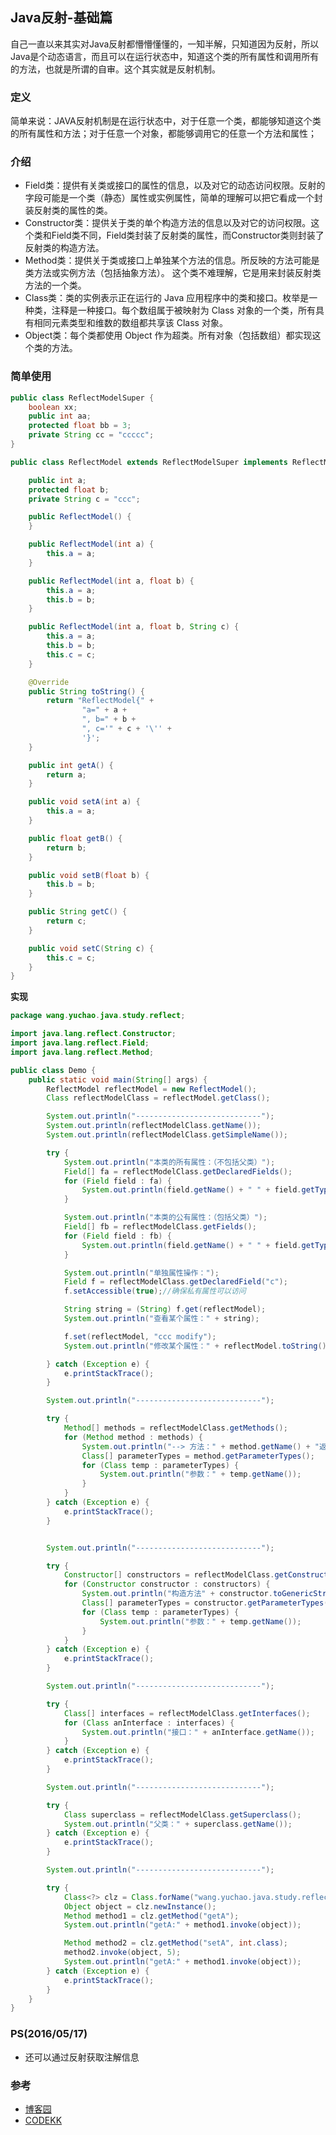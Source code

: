 ## Java反射-基础篇

自己一直以来其实对Java反射都懵懵懂懂的，一知半解，只知道因为反射，所以Java是个动态语言，而且可以在运行状态中，知道这个类的所有属性和调用所有的方法，也就是所谓的自审。这个其实就是反射机制。

### 定义

简单来说：JAVA反射机制是在运行状态中，对于任意一个类，都能够知道这个类的所有属性和方法；对于任意一个对象，都能够调用它的任意一个方法和属性；

### 介绍
- Field类：提供有关类或接口的属性的信息，以及对它的动态访问权限。反射的字段可能是一个类（静态）属性或实例属性，简单的理解可以把它看成一个封装反射类的属性的类。
- Constructor类：提供关于类的单个构造方法的信息以及对它的访问权限。这个类和Field类不同，Field类封装了反射类的属性，而Constructor类则封装了反射类的构造方法。
- Method类：提供关于类或接口上单独某个方法的信息。所反映的方法可能是类方法或实例方法（包括抽象方法）。 这个类不难理解，它是用来封装反射类方法的一个类。
- Class类：类的实例表示正在运行的 Java 应用程序中的类和接口。枚举是一种类，注释是一种接口。每个数组属于被映射为 Class 对象的一个类，所有具有相同元素类型和维数的数组都共享该 Class 对象。
- Object类：每个类都使用 Object 作为超类。所有对象（包括数组）都实现这个类的方法。

### 简单使用

```java
public class ReflectModelSuper {
    boolean xx;
    public int aa;
    protected float bb = 3;
    private String cc = "ccccc";
}
```

```java
public class ReflectModel extends ReflectModelSuper implements ReflectModelInterface, ReflectModelInterface2 {

    public int a;
    protected float b;
    private String c = "ccc";

    public ReflectModel() {
    }

    public ReflectModel(int a) {
        this.a = a;
    }

    public ReflectModel(int a, float b) {
        this.a = a;
        this.b = b;
    }

    public ReflectModel(int a, float b, String c) {
        this.a = a;
        this.b = b;
        this.c = c;
    }

    @Override
    public String toString() {
        return "ReflectModel{" +
                "a=" + a +
                ", b=" + b +
                ", c='" + c + '\'' +
                '}';
    }

    public int getA() {
        return a;
    }

    public void setA(int a) {
        this.a = a;
    }

    public float getB() {
        return b;
    }

    public void setB(float b) {
        this.b = b;
    }

    public String getC() {
        return c;
    }

    public void setC(String c) {
        this.c = c;
    }
}
```

**实现**

```java
package wang.yuchao.java.study.reflect;

import java.lang.reflect.Constructor;
import java.lang.reflect.Field;
import java.lang.reflect.Method;

public class Demo {
    public static void main(String[] args) {
        ReflectModel reflectModel = new ReflectModel();
        Class reflectModelClass = reflectModel.getClass();

        System.out.println("----------------------------");
        System.out.println(reflectModelClass.getName());
        System.out.println(reflectModelClass.getSimpleName());

        try {
            System.out.println("本类的所有属性：（不包括父类）");
            Field[] fa = reflectModelClass.getDeclaredFields();
            for (Field field : fa) {
                System.out.println(field.getName() + " " + field.getType());
            }

            System.out.println("本类的公有属性：（包括父类）");
            Field[] fb = reflectModelClass.getFields();
            for (Field field : fb) {
                System.out.println(field.getName() + " " + field.getType());
            }

            System.out.println("单独属性操作：");
            Field f = reflectModelClass.getDeclaredField("c");
            f.setAccessible(true);//确保私有属性可以访问

            String string = (String) f.get(reflectModel);
            System.out.println("查看某个属性：" + string);

            f.set(reflectModel, "ccc modify");
            System.out.println("修改某个属性：" + reflectModel.toString());

        } catch (Exception e) {
            e.printStackTrace();
        }

        System.out.println("----------------------------");

        try {
            Method[] methods = reflectModelClass.getMethods();
            for (Method method : methods) {
                System.out.println("--> 方法：" + method.getName() + "返回：" + method.getReturnType().getName());
                Class[] parameterTypes = method.getParameterTypes();
                for (Class temp : parameterTypes) {
                    System.out.println("参数：" + temp.getName());
                }
            }
        } catch (Exception e) {
            e.printStackTrace();
        }


        System.out.println("----------------------------");

        try {
            Constructor[] constructors = reflectModelClass.getConstructors();
            for (Constructor constructor : constructors) {
                System.out.println("构造方法" + constructor.toGenericString());
                Class[] parameterTypes = constructor.getParameterTypes();
                for (Class temp : parameterTypes) {
                    System.out.println("参数：" + temp.getName());
                }
            }
        } catch (Exception e) {
            e.printStackTrace();
        }

        System.out.println("----------------------------");

        try {
            Class[] interfaces = reflectModelClass.getInterfaces();
            for (Class anInterface : interfaces) {
                System.out.println("接口：" + anInterface.getName());
            }
        } catch (Exception e) {
            e.printStackTrace();
        }

        System.out.println("----------------------------");

        try {
            Class superclass = reflectModelClass.getSuperclass();
            System.out.println("父类：" + superclass.getName());
        } catch (Exception e) {
            e.printStackTrace();
        }

        System.out.println("----------------------------");

        try {
            Class<?> clz = Class.forName("wang.yuchao.java.study.reflect.ReflectModel");
            Object object = clz.newInstance();
            Method method1 = clz.getMethod("getA");
            System.out.println("getA:" + method1.invoke(object));

            Method method2 = clz.getMethod("setA", int.class);
            method2.invoke(object, 5);
            System.out.println("getA:" + method1.invoke(object));
        } catch (Exception e) {
            e.printStackTrace();
        }
    }
}
```

### PS(2016/05/17)
- 还可以通过反射获取注解信息

### 参考
- [博客园](http://www.cnblogs.com/forlina/archive/2011/06/21/2085849.html) 
- [CODEKK](http://a.codekk.com/detail/Android/Mr.Simple/%E5%85%AC%E5%85%B1%E6%8A%80%E6%9C%AF%E7%82%B9%E4%B9%8B%20Java%20%E5%8F%8D%E5%B0%84%20Reflection)